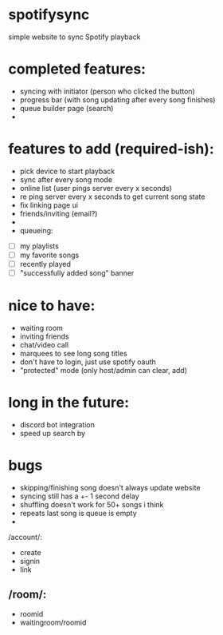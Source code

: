 # spotifysync
simple website to sync Spotify playback

# completed features:
- syncing with initiator (person who clicked the button)
- progress bar (with song updating after every song finishes)
- queue builder page (search)
- 

# features to add (required-ish):
- pick device to start playback
- sync after every song mode
- online list (user pings server every x seconds)
- re ping server every x seconds to get current song state
- fix linking page ui
- friends/inviting (email?)
- 
- queueing:
- [ ] my playlists
- [ ] my favorite songs
- [ ] recently played
- [ ] "successfully added song" banner

# nice to have:
- waiting room
- inviting friends
- chat/video call
- marquees to see long song titles
- don't have to login, just use spotify oauth
- "protected" mode (only host/admin can clear, add)

# long in the future:
- discord bot integration
- speed up search by 

# bugs
- skipping/finishing song doesn't always update website
- syncing still has a +- 1 second delay
- shuffling doesn't work for 50+ songs i think
- repeats last song is queue is empty
- 

/account/:
- create
- signin
- link

/room/:
- 
- roomid
- waitingroom/roomid


